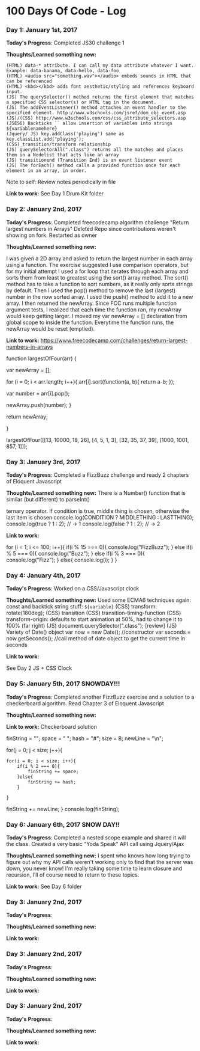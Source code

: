 # 100 Days Of Code - Log

### Day 1: January 1st, 2017


**Today's Progress**: Completed JS30 challenge 1

**Thoughts/Learned something new:**

   
    (HTML) data-* attribute. I can call my data attribute whatever I want. Example: data-banana, data-hello, data-foo
    (HTML) <audio src="something.wav"></audio> embeds sounds in HTML that can be referenced
    (HTML) <kbd></kbd> adds font aesthetic/styling and references keyboard input.
    (JS) The querySelector() method returns the first element that matches a specified CSS selector(s) or HTML tag in the document.
    (JS) The addEventListener() method attaches an event handler to the specified element. http://www.w3schools.com/jsref/dom_obj_event.asp
    (JS)/(CSS) http://www.w3schools.com/css/css_attribute_selectors.asp 
    (JSES6) Backticks `` allow insertion of variables into strings ${variablenamehere}
    (Jquery/ JS) key.addClass('playing') same as key.classList.add("playing');
    (CSS)_transition/transform relationship
    (JS) querySelectorAll(".class") returns all the matches and places them in a Nodelist that acts like an array
    (JS) transitionend (Transition End) is an event listener event
    (JS) The forEach() method calls a provided function once for each element in an array, in order.

   Note to self: Review notes periodically in file


**Link to work:** See Day 1 Drum Kit folder

### Day 2: January 2nd, 2017


**Today's Progress**: Completed freecodecamp algorithm challenge "Return largest numbers in Arrays"
Deleted Repo since contributions weren't showing on fork. Restarted as owner

**Thoughts/Learned something new:**

   I was given a 2D array and asked to return the largest number in each array using a function. The exercise suggested I use comparison operators, but for my initial attempt I used a for loop that iterates through each array and sorts them from least to greatest using the sort() array method. The sort() method has to take a function to sort numbers, as it really only sorts strings by default. Then I used the pop() method to remove the last (largest) number in the now sorted array. I used the push() method to add it to a new array. I then returned the newArray. Since FCC runs multiple function argument tests, I realized that each time the function ran, my newArray would keep getting larger. I moved my var newArray = [] declaration from global scope to inside the function. Everytime the function runs, the newArray would be reset (emptied).

 

**Link to work:** 
https://www.freecodecamp.com/challenges/return-largest-numbers-in-arrays

function largestOfFour(arr) {

  var newArray = [];

  for (i = 0; i < arr.length; i++){
  arr[i].sort(function(a, b){
    return a-b;
  });
  
  var number = arr[i].pop();
  
  newArray.push(number);
  }

  return newArray;
  
}

largestOfFour([[13, 10000, 18, 26], [4, 5, 1, 3], [32, 35, 37, 39], [1000, 1001, 857, 1]]);


### Day 3: January 3rd, 2017


**Today's Progress**: Completed a FizzBuzz challenge and ready 2 chapters of Eloquent Javascript

**Thoughts/Learned something new:**
There is a Number() function that is similar (but different) to parseInt()


ternary operator. If condition is true, middle thing is chosen, otherwise the last item is chosen
console.log(CONDITION ? MIDDLETHING : LASTTHING);
console.log(true ? 1 : 2);
// → 1
console.log(false ? 1 : 2);
// → 2

   

**Link to work:** 

for (i = 1; i <= 100; i++){
	if(i % 15 === 0){
  console.log("FizzBuzz");
  } else if(i % 5 === 0){
  console.log("Buzz");
  } else if(i % 3 === 0){
  console.log("Fizz");
  } else{
  console.log(i);
  }
}


### Day 4: January 4th, 2017


**Today's Progress**: Worked on a CSS/Javascript clock

**Thoughts/Learned something new:**
Used some ECMA6 techniques again: const and backtick string stuff: `${variable}`
(CSS) transform: rotate(180deg);
(CSS) transition
(CSS) transition-timing-function
(CSS) transform-origin: defaults to start animation at 50%, had to change it to 100% (far right)
(JS) document.querySelector(".class"); [review]
(JS) Variety of Date() object
var now = new Date(); //constructor
var seconds = now.getSeconds(); //call method of date object to get the current time in seconds


   

**Link to work:** 

See Day 2 JS + CSS Clock


### Day 5: January 5th, 2017 SNOWDAY!!!


**Today's Progress**: Completed another FizzBuzz exercise and a solution to a checkerboard algorithm. Read Chapter 3 of Eloquent Javascript

**Thoughts/Learned something new:**

   

**Link to work:**
Checkerboard solution

finString = "";
space = " ";
hash = "#";
size = 8;
newLine = "\n";

for(j = 0; j < size; j++){

    for(i = 0; i < size; i++){
        if(i % 2 === 0){
            finString += space;
        }else{
            finString += hash;
        }
       
	}
 finString += newLine;
}
console.log(finString);
    


### Day 6: January 6th, 2017 SNOW DAY!!


**Today's Progress**: Completed a nested scope example and shared it will the class. Created a very basic "Yoda Speak" API call using Jquery/Ajax

**Thoughts/Learned something new:**
I spent who knows how long trying to figure out why my API calls weren't working only to find that the server was down, you never know!
I'm really taking some time to learn closure and recursion, I'll of course need to return to these topics.
   

**Link to work:** 
See Day 6 folder


### Day 3: January 2nd, 2017


**Today's Progress**:

**Thoughts/Learned something new:**

   

**Link to work:** 


### Day 3: January 2nd, 2017


**Today's Progress**:

**Thoughts/Learned something new:**

   

**Link to work:** 


### Day 3: January 2nd, 2017


**Today's Progress**:

**Thoughts/Learned something new:**

   

**Link to work:** 

